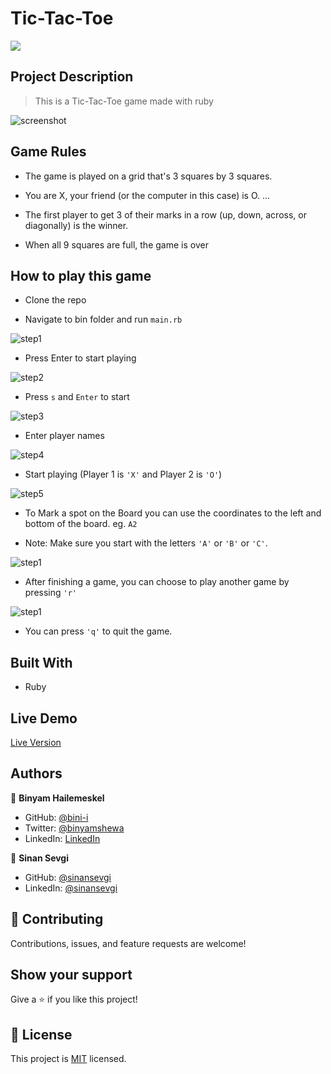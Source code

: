 # Tic-Tac-Toe
![](https://img.shields.io/badge/Microverse-blueviolet)

## Project Description

> This is a Tic-Tac-Toe game made with ruby

![screenshot](./screenshots/step1.png)

## Game Rules

* The game is played on a grid that's 3 squares by 3 squares.

* You are X, your friend (or the computer in this case) is O. ...

* The first player to get 3 of their marks in a row (up, down, across, or diagonally) is the winner.

* When all 9 squares are full, the game is over

## How to play this game

* Clone the repo

* Navigate to bin folder and run ```main.rb```

![step1](./screenshots/step1.png)

* Press Enter to start playing

![step2](./screenshots/step2.png)

* Press ```s``` and ```Enter``` to start

![step3](./screenshots/step3.png)

* Enter player names

![step4](./screenshots/step4.png)

* Start playing (Player 1 is ```'X'``` and Player 2 is ```'O'```) 

![step5](./screenshots/step5.png)

* To Mark a spot on the Board you can use the coordinates to the left and bottom of the board. eg. ```A2``` 

* Note: Make sure you start  with the letters ```'A'``` or ```'B'``` or ```'C'```.

![step1](./screenshots/step6.png)

* After finishing a game, you can choose to play another game by pressing ```'r'```

![step1](./screenshots/step7.png)

* You can press ```'q'``` to quit the game.

## Built With

- Ruby

## Live Demo

[Live Version](https://repl.it/@sinansevgi/Tic-Tac-Toe#main.sh)

## Authors

👤 **Binyam Hailemeskel**

- GitHub: [@bini-i](https://github.com/bini-i)
- Twitter: [@binyamshewa](https://twitter.com/binyamshewa)
- LinkedIn: [LinkedIn](https://www.linkedin.com/in/binyam-hailemeskel-728048151/)

👤 **Sinan Sevgi**

- GitHub: [@sinansevgi](https://github.com/sinansevgi)
- LinkedIn: [@sinansevgi](https://www.linkedin.com/in/sinan-s-52559437/)

## 🤝 Contributing

Contributions, issues, and feature requests are welcome!

## Show your support

Give a ⭐️ if you like this project!

## 📝 License

This project is [MIT](./LICENSE) licensed.
